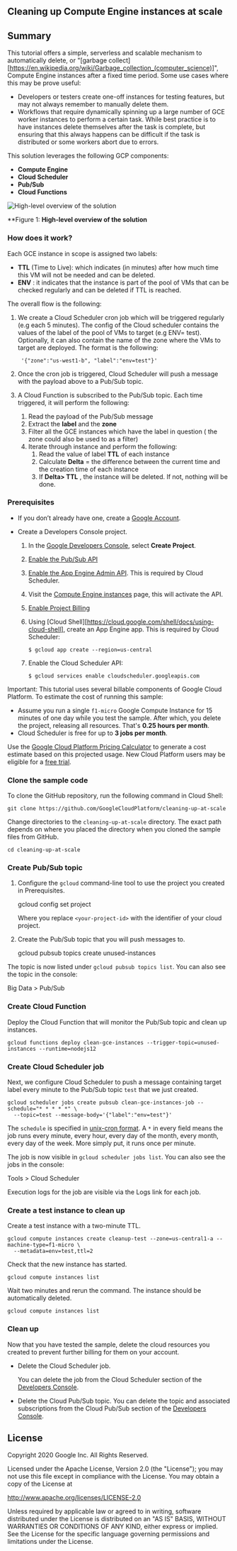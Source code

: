 ## Cleaning up Compute Engine instances at scale


## Summary

This tutorial offers a simple, serverless and scalable mechanism to automatically delete, or "[garbage collect][https://en.wikipedia.org/wiki/Garbage_collection_(computer_science)]", Compute Engine instances after a fixed time period.  Some use cases where this may be prove useful:

* Developers or testers create one-off instances for testing features, but may not always remember to manually delete them.
* Workflows that require dynamically spinning up a large number of GCE worker instances to perform a certain task.  While best practice is to have instances delete themselves after the task is complete, but ensuring that this always happens can be difficult if the task is distributed or some workers abort due to errors.

This solution leverages the following GCP components: 

*   **Compute Engine**
*   **Cloud Scheduler**
*   **Pub/Sub** 
*   **Cloud Functions**

![High-level overview of the solution](/images/overview.svg "High-level overview of the solution")

**Figure 1: **High-level overview of the solution**

### **How does it work**? 

Each GCE instance in scope is assigned two labels: 

*   **TTL** (Time to Live): which indicates (in minutes) after how much time this VM will not be needed and can be deleted.
*   **ENV** : it indicates that the instance is part of the pool of VMs that can be checked regularly and can be deleted if TTL is reached. 

The overall flow is the following: 


1. We create a Cloud Scheduler cron job which will be triggered regularly (e.g each 5 minutes). The config of the Cloud scheduler contains the values of the label of the pool of VMs to target (e.g ENV= test). Optionally, it can also contain the name of the zone where the VMs to target are deployed. The format is the following: 

		'{"zone":"us-west1-b", "label":"env=test"}'



2. Once the cron job is triggered, Cloud Scheduler will push a message with the payload above to a Pub/Sub topic. 
3. A Cloud Function is subscribed to the Pub/Sub topic. Each time triggered, it will perform the following: 
    1.  Read the payload of the Pub/Sub message
    2. Extract the **label** and the **zone**
    3. Filter all the GCE instances which have the label in question ( the zone could also be used to as a filter)
    4. Iterate through instance and perform the following: 
        1. Read the value of label **TTL** of each instance 
        2. Calculate **Delta** = the difference between the current time and the creation time of each instance 
        3. If **Delta> TTL** , the instance will be deleted. If not, nothing will be done.


### Prerequisites

* If you don’t already have one, create a
    [Google Account](https://accounts.google.com/SignUp).

* Create a Developers Console project.
    1. In the [Google Developers Console](https://console.developers.google.com/project), select
      **Create Project**.
    2. [Enable the Pub/Sub API](https://console.cloud.google.com/flows/enableapi?apiid=pubsub&redirect=https://console.cloud.google.com)
    3. [Enable the App Engine Admin API](https://console.cloud.google.com/flows/enableapi?apiid=appengine&redirect=https://console.cloud.google.com).  This is required by Cloud Scheduler.
    4. Visit the [Compute Engine instances](https://console.cloud.google.com/compute/instances) page, this will activate the API.
    5. [Enable Project Billing](https://support.google.com/cloud/answer/6293499#enable-billing)
    6. Using [Cloud Shell][https://cloud.google.com/shell/docs/using-cloud-shell], create an App Engine app. This is required by Cloud Scheduler:

           $ gcloud app create --region=us-central
    
    7. Enable the Cloud Scheduler API:
    
           $ gcloud services enable cloudscheduler.googleapis.com

Important: This tutorial uses several billable components of Google Cloud
Platform. To estimate the cost of running this sample:

* Assume you run a single `f1-micro` Google Compute Instance for
  15 minutes of one day while you test the sample. After which, you delete
  the project, releasing all resources.  That's **0.25 hours per month**.
* Cloud Scheduler is free for up to **3 jobs per month**.

Use the [Google Cloud Platform Pricing Calculator](https://cloud.google.com/products/calculator/#id=beb5326f-90c3-4842-9c3f-a3761b40fbe3)
to generate a cost estimate based on this projected usage. New Cloud Platform
users may be eligible for a [free trial](http://cloud.google.com/free-trial).

### Clone the sample code

To clone the GitHub repository, run the following command in Cloud Shell:

    git clone https://github.com/GoogleCloudPlatform/cleaning-up-at-scale

Change directories to the `cleaning-up-at-scale` directory. The exact path
depends on where you placed the directory when you cloned the sample files from
GitHub.

    cd cleaning-up-at-scale

### Create Pub/Sub topic

1. Configure the `gcloud` command-line tool to use the project you created in
    Prerequisites.

    gcloud config set project <your-project-id>

    Where you replace `<your-project-id>`  with the identifier of your cloud
    project.

1.  Create the Pub/Sub topic that you will push messages to.

    gcloud pubsub topics create unused-instances

The topic is now listed under `gcloud pubsub topics list`.  You can also see the topic
in the console:

Big Data > Pub/Sub

### Create Cloud Function

Deploy the Cloud Function that will monitor the Pub/Sub topic and clean up instances.

    gcloud functions deploy clean-gce-instances --trigger-topic=unused-instances --runtime=nodejs12

### Create Cloud Scheduler job

Next, we configure Cloud Scheduler to push a message containing target label every
minute to the Pub/Sub topic `test` that we just created.

    gcloud scheduler jobs create pubsub clean-gce-instances-job --schedule="* * * * *" \
      --topic=test --message-body='{"label":"env=test"}'

The `schedule` is specified in [unix-cron format](https://cloud.google.com/scheduler/docs/configuring/cron-job-schedules).
A `*` in every field means the job runs every minute, every hour, every day of the month,
every month, every day of the week.  More simply put, it runs once per minute.

The job is now visible in `gcloud scheduler jobs list`.  You can also see the jobs 
in the console:

Tools > Cloud Scheduler 

Execution logs for the job are visible via the Logs link for each job.

### Create a test instance to clean up

Create a test instance with a two-minute TTL.

    gcloud compute instances create cleanup-test --zone=us-central1-a --machine-type=f1-micro \
      --metadata=env=test,ttl=2

Check that the new instance has started.

    gcloud compute instances list

Wait two minutes and rerun the command.  The instance should be automatically deleted.

    gcloud compute instances list

### Clean up

Now that you have tested the sample, delete the cloud resources you created to
prevent further billing for them on your account.

* Delete the Cloud Scheduler job.

    You can delete the job from the Cloud Scheduler section of the
    [Developers Console](https://console.developers.google.com).

* Delete the Cloud Pub/Sub topic.
    You can delete the topic and associated subscriptions from the Cloud Pub/Sub
    section of the [Developers Console](https://console.developers.google.com).


## License

Copyright 2020 Google Inc. All Rights Reserved.

Licensed under the Apache License, Version 2.0 (the "License");
you may not use this file except in compliance with the License.
You may obtain a copy of the License at

http://www.apache.org/licenses/LICENSE-2.0

Unless required by applicable law or agreed to in writing, software
distributed under the License is distributed on an "AS IS" BASIS,
WITHOUT WARRANTIES OR CONDITIONS OF ANY KIND, either express or implied.
See the License for the specific language governing permissions and
limitations under the License.


